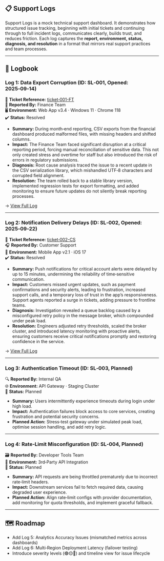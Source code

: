 ## 📋 Support Logs

Support Logs is a mock technical support dashboard. It demonstrates how structured issue tracking, beginning with initial tickets and continuing through to full incident logs, communicates clearly, builds trust, and reduces friction. Each log captures the **report, environment, status, diagnosis, and resolution** in a format that mirrors real support practices and team processes.

---

## 📓 Logbook

### Log 1: Data Export Corruption (ID: SL‑001, Opened: 2025‑09‑14)
📎 **Ticket Reference:** [ticket‑001-FT](https://github.com/musman-uk/portfolio/blob/main/independent-projects/support-logs/tickets/ticket-001-FT/full-ticket.md)  
💼 **Reported By:** Finance Team  
🖥️ **Environment:** Web App v3.4 · Windows 11 · Chrome 118  
✔️ **Status:** Resolved

- **Summary:** During month‑end reporting, CSV exports from the financial dashboard produced malformed files, with missing headers and shifted columns.  
- **Impact:** The Finance Team faced significant disruption at a critical reporting period, forcing manual reconciliation of sensitive data. This not only created stress and overtime for staff but also introduced the risk of errors in regulatory submissions.  
- **Diagnosis:** Root cause analysis traced the issue to a recent update in the CSV serialization library, which mishandled UTF‑8 characters and corrupted field alignment.  
- **Resolution:** The team rolled back to a stable library version, implemented regression tests for export formatting, and added monitoring to ensure future updates do not silently break reporting processes.  

→ [View Full Log](https://github.com/musman-uk/portfolio/blob/main/independent-projects/support-logs/logs/log-1-data-export/full-log.md)

---

### Log 2: Notification Delivery Delays (ID: SL‑002, Opened: 2025‑09‑22)
📎 **Ticket Reference:** [ticket‑002-CS](https://github.com/musman-uk/portfolio/blob/main/independent-projects/support-logs/tickets/ticket-002-CS/full-ticket.md)  
🎧 **Reported By:** Customer Support  
📱 **Environment:** Mobile App v2.1 · iOS 17  
✔️ **Status:** Resolved  

- **Summary:** Push notifications for critical account alerts were delayed by up to 15 minutes, undermining the reliability of time‑sensitive communication.  
- **Impact:** Customers missed urgent updates, such as payment confirmations and security alerts, leading to frustration, increased support calls, and a temporary loss of trust in the app’s responsiveness. Support agents reported a surge in tickets, adding pressure to frontline teams.  
- **Diagnosis:** Investigation revealed a queue backlog caused by a misconfigured retry policy in the message broker, which compounded under peak load.  
- **Resolution:** Engineers adjusted retry thresholds, scaled the broker cluster, and introduced latency monitoring with proactive alerts, ensuring customers receive critical notifications promptly and restoring confidence in the service.  

→ [View Full Log](https://github.com/musman-uk/portfolio/blob/main/independent-projects/support-logs/logs/log-2-notification-delays/full-log.md)

---

### Log 3: Authentication Timeout (ID: SL‑003, Planned)
🔍 **Reported By:** Internal QA  
🌐 **Environment:** API Gateway · Staging Cluster  
📅 **Status:** Planned  

- **Summary:** Users intermittently experience timeouts during login under high load.  
- **Impact:** Authentication failures block access to core services, creating frustration and potential security concerns.  
- **Planned Action:** Stress‑test gateway under simulated peak load, optimise session handling, and add retry logic.  

---

### Log 4: Rate‑Limit Misconfiguration (ID: SL‑004, Planned)
🗃️ **Reported By:** Developer Tools Team  
🔌 **Environment:** 3rd‑Party API Integration  
📅 **Status:** Planned  

- **Summary:** API requests are being throttled prematurely due to incorrect rate‑limit headers.  
- **Impact:** Downstream services fail to fetch required data, causing degraded user experience.  
- **Planned Action:** Align rate‑limit configs with provider documentation, add monitoring for quota thresholds, and implement graceful fallback.  

---

## 🗺️ Roadmap

- Add Log 5: Analytics Accuracy Issues (mismatched metrics across dashboards)  
- Add Log 6: Multi‑Region Deployment Latency (failover testing)  
- Introduce severity levels (🟢🟡🔴) and timeline view for issue lifecycle
